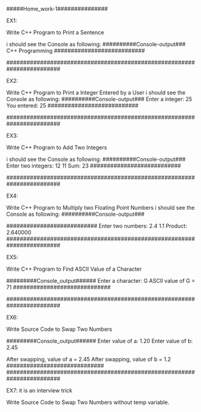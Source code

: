 #####Home_work-1###############


EX1:

Write C++ Program to Print a Sentence

i should see the Console as following:
##########Console-output###
C++ Programming
###########################

########################################################################

EX2:

Write C++ Program to Print a Integer Entered by a User
i should see the Console as following:
##########Console-output###
Enter a integer: 25
You entered: 25
###########################

########################################################################


EX3:

Write C++ Program to Add Two Integers

i should see the Console as following:
##########Console-output###
Enter two integers: 12
11
Sum: 23
###########################

########################################################################


EX4:

Write C++ Program to Multiply two Floating Point Numbers
i should see the Console as following:
##########Console-output###

###########################
Enter two numbers: 2.4
1.1
Product: 2.640000
########################################################################



EX5:

Write C++ Program to Find ASCII Value of a Character

#########Console_output######
Enter a character: G
ASCII value of G = 71
#############################


########################################################################

EX6:

Write Source Code to Swap Two Numbers

#########Console_output######
Enter value of a: 1.20
Enter value of b: 2.45

After swapping, value of a = 2.45
After swapping, value of b = 1.2
#############################
########################################################################

EX7:
it is an interview trick

Write Source Code to Swap Two Numbers without temp variable.



